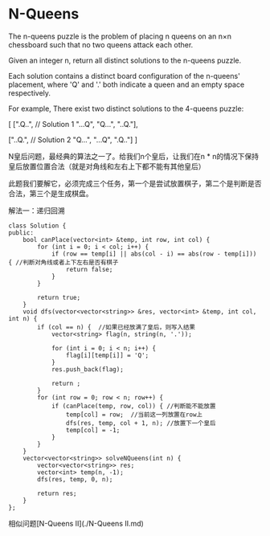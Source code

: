 N-Queens
==========
The n-queens puzzle is the problem of placing n queens on an n×n chessboard such that no two queens attack each other.



Given an integer n, return all distinct solutions to the n-queens puzzle.

Each solution contains a distinct board configuration of the n-queens' placement, where 'Q' and '.' both indicate a queen and an empty space respectively.

For example,
There exist two distinct solutions to the 4-queens puzzle:

[
 [".Q..",  // Solution 1
  "...Q",
  "Q...",
  "..Q."],

 ["..Q.",  // Solution 2
  "Q...",
  "...Q",
  ".Q.."]
]

N皇后问题，最经典的算法之一了。给我们n个皇后，让我们在n * n的情况下保持皇后放置位置合法（就是对角线和左右上下都不能有其他皇后）

此题我们要解它，必须完成三个任务，第一个是尝试放置棋子，第二个是判断是否合法，第三个是生成棋盘。

解法一：递归回溯
```
class Solution {
public:
    bool canPlace(vector<int> &temp, int row, int col) {
        for (int i = 0; i < col; i++) {
            if (row == temp[i] || abs(col - i) == abs(row - temp[i])) { //判断对角线或者上下左右是否有棋子
                return false;
            }
        }

        return true;
    }
    void dfs(vector<vector<string>> &res, vector<int> &temp, int col, int n) {
        if (col == n) {  //如果已经放满了皇后，则写入结果
            vector<string> flag(n, string(n, '.'));

            for (int i = 0; i < n; i++) {
                flag[i][temp[i]] = 'Q';
            }
            res.push_back(flag);

            return ;
        }
        for (int row = 0; row < n; row++) {
            if (canPlace(temp, row, col)) { //判断能不能放置
                temp[col] = row;  //当前这一列放置在row上
                dfs(res, temp, col + 1, n); //放置下一个皇后
                temp[col] = -1;
            }
        }
    }
    vector<vector<string>> solveNQueens(int n) {
        vector<vector<string>> res;
        vector<int> temp(n, -1);
        dfs(res, temp, 0, n);

        return res;
    }
};
```

相似问题[N-Queens II](./N-Queens II.md)
